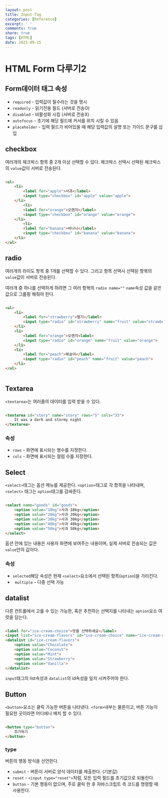 ```yaml
---
layout: post
title: Input-Tag
categories: [Reference]
excerpt: ' '
comments: true
share: true
tags: [HTML]
date: 2021-09-15
---
```

# HTML Form 다루기2

## Form데이터 태그 속성

- `required` - 입력값이 필수라는 것을 명시
- `readonly` - 읽기전용 필드 (서버로 전송O)
- `disabled` - 비활성화 시킴 (서버로 전송X)
- `autofocus` - 초기에 해당 필드에 커서를 위치 시킬 수 있음
- `placeholder` - 입력 필드가 비어있을 때 해당 입력값의 설명 또는 가이드 문구를 삽입

## checkbox

여러개의 체크박스 항목 중 2개 이상 선택할 수 있다.  체크박스 선택시 선택된 체크박스의 `value`값이 서버로 전송된다.

```html

<ul>
    <li>
    	<label for="apple">사과</label>
        <input type="checkbox" id="apple" value="apple">
    </li>
        <li>
    	<label for="orange">오렌지</label>
        <input type="checkbox" id="orange" value="orange">
    </li>
        <li>
    	<label for="banana">바나나</label>
        <input type="checkbox" id="banana" value="banana">
    </li>
</ul>

```

## radio

여러개의 라이도 항목 중 1개를 선택할 수 있다. 그리고 항목 선택시 선택된 항복의 `value`값이 서버로 전송된다. <br>

여러개 중 하나를 선택하게 하려면 그 여러 항복의 `radio name=""` `name`속성 값을 같은 값으로 그룹핑 해줘야 한다.

```html

<ul>
	<li>
        <label for="strawberry">딸기</label>
        <input type="radio" id="strawberry" name="fruit" value="strawberry">
    </li>    
	<li>
        <label for="orange">오렌지<label>
        <input type="radio" id="orange" name="fruit" value="orange">
    </li>
    <li>
        <label for="peach">복숭아</label>
        <input type="radio" id="peach" name="fruit" value="peach">
    </li>
</ul>
        
```

## Textarea

`<textarea>`는 여러줄의 데이터를 입력 받을 수 있다.

```html

<textarea id="story" name="story" rows="5" cols="33">
    It was a dark and stormy night
</textarea>

```

### 속성

- `rows` - 화면에 표시되는 행수를 지정한다.
- `cols` - 화면에 표시되는 컬럼 수를 지정한다.

## Select

`<select>`태그는 옵션 메뉴를 제공한다. `<option>`태그로 각 항목을 나타내며, `<select>` 태그는 `option`태그를 감싸준다.

```html

<select name="goods" id="goods">
    <option value="10kg">사과 10kg</option>
    <option value="20kg">사과 20kg</option>
    <option value="30kg">사과 30kg</option>
    <option value="40kg">사과 40kg</option>
    <option value="50kg">사과 50kg</option>
</select>

```

옵션 안에 있는 내용은 사용자 화면에 보여주는 내용이며, 실제 서버로 전송되는 값은 `value`안의 값이다.

### 속성

- `selected`해당 속성은 현재 `<select>`요소에서 선택된 항목(`option`)을 가리킨다.
- ` multiple` - 다중 선택 가능

## datalist

다른 컨트롤에서 고를 수 있는 가능한, 혹은 추천하는 선택지를 나타내는 `option`요소 여럿을 담는다.

```html

<label for="ice-cream-choice">맛을 선택하세요</label>
<input list="ice-cream-flavors" id="ice-cream-choice" name="ice-cream-choice">
<datalist id="ice-cream-flavors">
    <option value="Chocolate">
    <option value="Coconut">
    <option value="Mint">
    <option value="Strawberry">
    <option value="Vanilla">
</datalist>

```

`input`태그의 list속성과 `datalist`의 id속성을 일치 시켜주어야 한다.

## Button

`<button>`요소는 클릭 가능한 버튼을 나타낸다. `<form>`내부는 물론이고, 버튼 기능이 필요한 곳이라면 어디에나 배치 할 수 있다.

```html

<button type="button">
    추가하기
</button>

```

### type

버튼의 행동 방식을 선언한다.

- `submit` - 버튼이 서버로 양식 데이터를 제출한다. (기본값)
- `reset` - `<input type="reset">`처럼, 모든 입력 필드를 초기값으로 되돌린다.
- `button` - 기본 행동이 없으며, 주로 클릭 한 후 자바스크립트 측 코드를 명령할 때 사용한다.

[참조]: https://www.youtube.com/watch?v=J-cWqA84Lus&amp;t=141s
